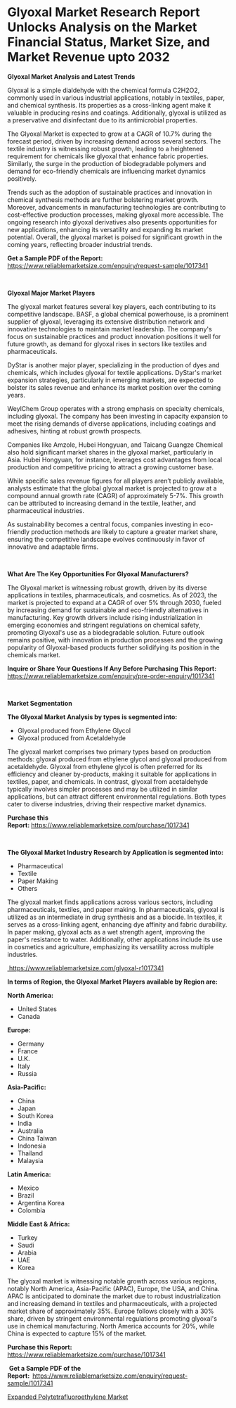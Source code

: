 <p><h1>Glyoxal Market Research Report Unlocks Analysis on the Market Financial Status, Market Size, and Market Revenue upto 2032</h1></p><p><strong>Glyoxal Market Analysis and Latest Trends</strong></p>
<p><p>Glyoxal is a simple dialdehyde with the chemical formula C2H2O2, commonly used in various industrial applications, notably in textiles, paper, and chemical synthesis. Its properties as a cross-linking agent make it valuable in producing resins and coatings. Additionally, glyoxal is utilized as a preservative and disinfectant due to its antimicrobial properties.</p><p>The Glyoxal Market is expected to grow at a CAGR of 10.7% during the forecast period, driven by increasing demand across several sectors. The textile industry is witnessing robust growth, leading to a heightened requirement for chemicals like glyoxal that enhance fabric properties. Similarly, the surge in the production of biodegradable polymers and demand for eco-friendly chemicals are influencing market dynamics positively. </p><p>Trends such as the adoption of sustainable practices and innovation in chemical synthesis methods are further bolstering market growth. Moreover, advancements in manufacturing technologies are contributing to cost-effective production processes, making glyoxal more accessible. The ongoing research into glyoxal derivatives also presents opportunities for new applications, enhancing its versatility and expanding its market potential. Overall, the glyoxal market is poised for significant growth in the coming years, reflecting broader industrial trends.</p></p>
<p><strong>Get a Sample PDF of the Report:&nbsp;</strong> <a href="https://www.reliablemarketsize.com/enquiry/request-sample/1017341?utm_campaign=2759&utm_medium=2&utm_source=Github&utm_content=ia&utm_term=31032025&utm_id=glyoxal">https://www.reliablemarketsize.com/enquiry/request-sample/1017341</a></p>
<p>&nbsp;</p>
<p><strong>Glyoxal Major Market Players</strong></p>
<p><p>The glyoxal market features several key players, each contributing to its competitive landscape. BASF, a global chemical powerhouse, is a prominent supplier of glyoxal, leveraging its extensive distribution network and innovative technologies to maintain market leadership. The company's focus on sustainable practices and product innovation positions it well for future growth, as demand for glyoxal rises in sectors like textiles and pharmaceuticals.</p><p>DyStar is another major player, specializing in the production of dyes and chemicals, which includes glyoxal for textile applications. DyStar's market expansion strategies, particularly in emerging markets, are expected to bolster its sales revenue and enhance its market position over the coming years.</p><p>WeylChem Group operates with a strong emphasis on specialty chemicals, including glyoxal. The company has been investing in capacity expansion to meet the rising demands of diverse applications, including coatings and adhesives, hinting at robust growth prospects.</p><p>Companies like Amzole, Hubei Hongyuan, and Taicang Guangze Chemical also hold significant market shares in the glyoxal market, particularly in Asia. Hubei Hongyuan, for instance, leverages cost advantages from local production and competitive pricing to attract a growing customer base.</p><p>While specific sales revenue figures for all players aren’t publicly available, analysts estimate that the global glyoxal market is projected to grow at a compound annual growth rate (CAGR) of approximately 5-7%. This growth can be attributed to increasing demand in the textile, leather, and pharmaceutical industries.</p><p>As sustainability becomes a central focus, companies investing in eco-friendly production methods are likely to capture a greater market share, ensuring the competitive landscape evolves continuously in favor of innovative and adaptable firms.</p></p>
<p>&nbsp;</p>
<p><strong>What Are The Key Opportunities For Glyoxal Manufacturers?</strong></p>
<p><p>The Glyoxal market is witnessing robust growth, driven by its diverse applications in textiles, pharmaceuticals, and cosmetics. As of 2023, the market is projected to expand at a CAGR of over 5% through 2030, fueled by increasing demand for sustainable and eco-friendly alternatives in manufacturing. Key growth drivers include rising industrialization in emerging economies and stringent regulations on chemical safety, promoting Glyoxal's use as a biodegradable solution. Future outlook remains positive, with innovation in production processes and the growing popularity of Glyoxal-based products further solidifying its position in the chemicals market.</p></p>
<p><strong>Inquire or Share Your Questions If Any Before Purchasing This Report:</strong> <a href="https://www.reliablemarketsize.com/enquiry/pre-order-enquiry/1017341?utm_campaign=2759&utm_medium=2&utm_source=Github&utm_content=ia&utm_term=31032025&utm_id=glyoxal">https://www.reliablemarketsize.com/enquiry/pre-order-enquiry/1017341</a></p>
<p>&nbsp;</p>
<p><strong>Market Segmentation</strong></p>
<p><strong>The Glyoxal Market Analysis by types is segmented into:</strong></p>
<p><ul><li>Glyoxal produced from Ethylene Glycol</li><li>Glyoxal produced from Acetaldehyde</li></ul></p>
<p><p>The glyoxal market comprises two primary types based on production methods: glyoxal produced from ethylene glycol and glyoxal produced from acetaldehyde. Glyoxal from ethylene glycol is often preferred for its efficiency and cleaner by-products, making it suitable for applications in textiles, paper, and chemicals. In contrast, glyoxal from acetaldehyde typically involves simpler processes and may be utilized in similar applications, but can attract different environmental regulations. Both types cater to diverse industries, driving their respective market dynamics.</p></p>
<p><strong>Purchase this Report:&nbsp;</strong><a href="https://www.reliablemarketsize.com/purchase/1017341?utm_campaign=2759&utm_medium=2&utm_source=Github&utm_content=ia&utm_term=31032025&utm_id=glyoxal">https://www.reliablemarketsize.com/purchase/1017341</a></p>
<p>&nbsp;</p>
<p><strong>The Glyoxal Market Industry Research by Application is segmented into:</strong></p>
<p><ul><li>Pharmaceutical</li><li>Textile</li><li>Paper Making</li><li>Others</li></ul></p>
<p><p>The glyoxal market finds applications across various sectors, including pharmaceuticals, textiles, and paper making. In pharmaceuticals, glyoxal is utilized as an intermediate in drug synthesis and as a biocide. In textiles, it serves as a cross-linking agent, enhancing dye affinity and fabric durability. In paper making, glyoxal acts as a wet strength agent, improving the paper's resistance to water. Additionally, other applications include its use in cosmetics and agriculture, emphasizing its versatility across multiple industries.</p></p>
<p><a href="https://www.reliablemarketsize.com/glyoxal-r1017341?utm_campaign=2759&utm_medium=2&utm_source=Github&utm_content=ia&utm_term=31032025&utm_id=glyoxal">&nbsp;https://www.reliablemarketsize.com/glyoxal-r1017341</a></p>
<p><strong>In terms of Region, the Glyoxal Market Players available by Region are:</strong></p>
<p>
    <p> <strong> North America: </strong>
        <ul>
            <li>United States</li>
            <li>Canada</li>
        </ul>
        </p> 
    <p> <strong> Europe: </strong>
        <ul>
            <li>Germany</li>
            <li>France</li>
            <li>U.K.</li>
            <li>Italy</li>
            <li>Russia</li>
        </ul>
        </p> 
    <p> <strong> Asia-Pacific: </strong>
        <ul>
            <li>China</li>
            <li>Japan</li>
            <li>South Korea</li>
            <li>India</li>
            <li>Australia</li>
            <li>China Taiwan</li>
            <li>Indonesia</li>
            <li>Thailand</li>
            <li>Malaysia</li>
        </ul>
        </p> 
    <p> <strong> Latin America: </strong>
        <ul>
            <li>Mexico</li>
            <li>Brazil</li>
            <li>Argentina Korea</li>
            <li>Colombia</li>
        </ul>
        </p> 
    <p> <strong> Middle East & Africa: </strong>
        <ul>
            <li>Turkey</li>
            <li>Saudi</li>
            <li>Arabia</li>
            <li>UAE</li>
            <li>Korea</li>
        </ul>
    </p>
    </p>
<p><p>The glyoxal market is witnessing notable growth across various regions, notably North America, Asia-Pacific (APAC), Europe, the USA, and China. APAC is anticipated to dominate the market due to robust industrialization and increasing demand in textiles and pharmaceuticals, with a projected market share of approximately 35%. Europe follows closely with a 30% share, driven by stringent environmental regulations promoting glyoxal's use in chemical manufacturing. North America accounts for 20%, while China is expected to capture 15% of the market.</p></p>
<p><strong>Purchase this Report: </strong><a href="https://www.reliablemarketsize.com/purchase/1017341?utm_campaign=2759&utm_medium=2&utm_source=Github&utm_content=ia&utm_term=31032025&utm_id=glyoxal">https://www.reliablemarketsize.com/purchase/1017341</a></p>
<p>&nbsp;<strong>Get a Sample PDF of the Report:&nbsp;&nbsp;</strong><a href="https://www.reliablemarketsize.com/enquiry/request-sample/1017341?utm_campaign=2759&utm_medium=2&utm_source=Github&utm_content=ia&utm_term=31032025&utm_id=glyoxal">https://www.reliablemarketsize.com/enquiry/request-sample/1017341</a></p>
<p><strong></strong></p>
<p><p><a href="https://github.com/meuskocov/Market-Research-Report-List-1/blob/main/expanded-polytetrafluoroethylene-market.md?utm_campaign=2759&utm_medium=2&utm_source=Github&utm_content=ia&utm_term=31032025&utm_id=glyoxal">Expanded Polytetrafluoroethylene Market</a></p></p>